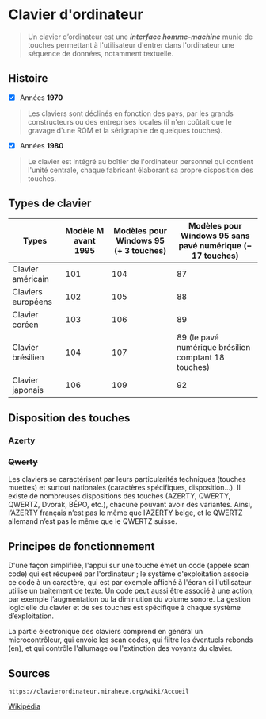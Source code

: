 # Clavier d'ordinateur

> Un clavier d’ordinateur est une **_interface homme-machine_** munie de touches permettant à l'utilisateur d'entrer dans l'ordinateur une séquence de données, notamment textuelle.



## Histoire

- [X] Années **1970**

> Les claviers sont déclinés en fonction des pays, par les grands constructeurs ou des entreprises locales (il n'en coûtait que le gravage d'une ROM et la sérigraphie de quelques touches).

- [X] Années **1980**

> Le clavier est intégré au boîtier de l'ordinateur personnel qui contient l'unité centrale, chaque fabricant élaborant sa propre disposition des touches. 

## Types de clavier

Types|Modèle M avant 1995|Modèles pour Windows 95 (+ 3 touches)|Modèles pour Windows 95 sans pavé numérique (− 17 touches)
|---|---|---|---|
| Clavier américain |101|104|87
| Claviers européens |102|105|88
| Clavier coréen    |103|106|89
| Clavier brésilien |104|107|89 (le pavé numérique brésilien comptant 18 touches)
| Clavier japonais  |106|109|92




## Disposition des touches

### Azerty

### ~~Qwerty~~

  
  
Les claviers se caractérisent par leurs particularités techniques (touches muettes) et surtout nationales (caractères spécifiques, disposition…). Il existe de nombreuses dispositions des touches (AZERTY, QWERTY, QWERTZ, Dvorak, BÉPO, etc.), chacune pouvant avoir des variantes. Ainsi, l’AZERTY français n’est pas le même que l’AZERTY belge, et le QWERTZ allemand n’est pas le même que le QWERTZ suisse.

## Principes de fonctionnement
D'une façon simplifiée, l'appui sur une touche émet un code (appelé scan code) qui est récupéré par l'ordinateur ; le système d'exploitation associe ce code à un caractère, qui est par exemple affiché à l'écran si l'utilisateur utilise un traitement de texte. Un code peut aussi être associé à une action, par exemple l’augmentation ou la diminution du volume sonore. La gestion logicielle du clavier et de ses touches est spécifique à chaque système d’exploitation.

La partie électronique des claviers comprend en général un microcontrôleur, qui envoie les scan codes, qui filtre les éventuels rebonds (en), et qui contrôle l'allumage ou l'extinction des voyants du clavier.
## Sources

``` https://clavierordinateur.miraheze.org/wiki/Accueil ```

[Wikipédia](https://fr.wikipedia.org/wiki/Clavier_d%27ordinateur)
